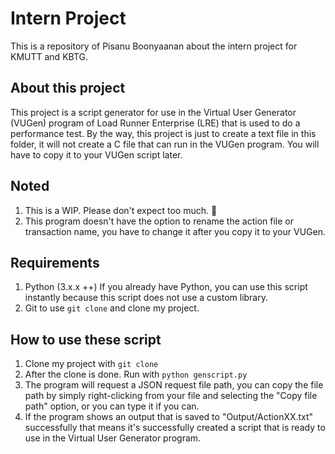 # Intern Project
This is a repository of Pisanu Boonyaanan about the intern project for KMUTT and KBTG.

## About this project
This project is a script generator for use in the Virtual User Generator (VUGen) program of Load Runner Enterprise (LRE) that is used to do a performance test. By the way, this project is just to create a text file in this folder, it will not create a C file that can run in the VUGen program. You will have to copy it to your VUGen script later.

## Noted
1. This is a WIP. Please don't expect too much. 🙏
2. This program doesn't have the option to rename the action file or transaction name, you have to change it after you copy it to your VUGen.

## Requirements
1. Python (3.x.x ++)
If you already have Python, you can use this script instantly because this script does not use a custom library.
2. Git
to use `git clone` and clone my project.

## How to use these script
1. Clone my project with `git clone`
2. After the clone is done. Run with `python genscript.py`
3. The program will request a JSON request file path, you can copy the file path by simply right-clicking from your file and selecting the "Copy file path" option, or you can type it if you can.
4. If the program shows an output that is saved to "Output/ActionXX.txt" successfully that means it's successfully created a script that is ready to use in the Virtual User Generator program.
